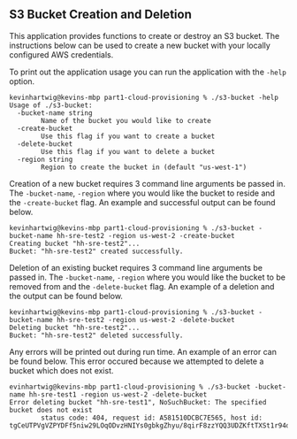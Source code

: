 ## S3 Bucket Creation and Deletion

This application provides functions to create or destroy an S3 bucket. The instructions below can be used to create a new bucket with your locally configured AWS credentials.

To print out the application usage you can run the application with the `-help` option.

```
kevinhartwig@kevins-mbp part1-cloud-provisioning % ./s3-bucket -help
Usage of ./s3-bucket:
  -bucket-name string
        Name of the bucket you would like to create
  -create-bucket
        Use this flag if you want to create a bucket
  -delete-bucket
        Use this flag if you want to delete a bucket
  -region string
        Region to create the bucket in (default "us-west-1")
```

Creation of a new bucket requires 3 command line arguments be passed in. The `-bucket-name`, `-region` where you would like the bucket to reside and the `-create-bucket` flag. An example and successful output can be found below. 

```
kevinhartwig@kevins-mbp part1-cloud-provisioning % ./s3-bucket -bucket-name hh-sre-test2 -region us-west-2 -create-bucket
Creating bucket "hh-sre-test2"...
Bucket: "hh-sre-test2" created successfully.
```

Deletion of an existing bucket requires 3 command line arguments be passed in. The `-bucket-name`, `-region` where you would like the bucket to be removed from and the `-delete-bucket` flag. An example of a deletion and the output can be found below.

```
kevinhartwig@kevins-mbp part1-cloud-provisioning % ./s3-bucket -bucket-name hh-sre-test2 -region us-west-2 -delete-bucket
Deleting bucket "hh-sre-test2"...
Bucket: "hh-sre-test2" deleted successfully.
```

Any errors will be printed out during run time. An example of an error can be found below. This error occured because we attempted to delete a bucket which does not exist.

```
evinhartwig@kevins-mbp part1-cloud-provisioning % ./s3-bucket -bucket-name hh-sre-test1 -region us-west-2 -delete-bucket
Error deleting bucket "hh-sre-test1", NoSuchBucket: The specified bucket does not exist
        status code: 404, request id: A581510DCBC7E565, host id: tgCeUTPVgVZPYDFf5niw29LOqODvzHNIYs0gbkgZhyu/8qirF8zzYQQ3UDZKftTXSt1r94drRcc=
```